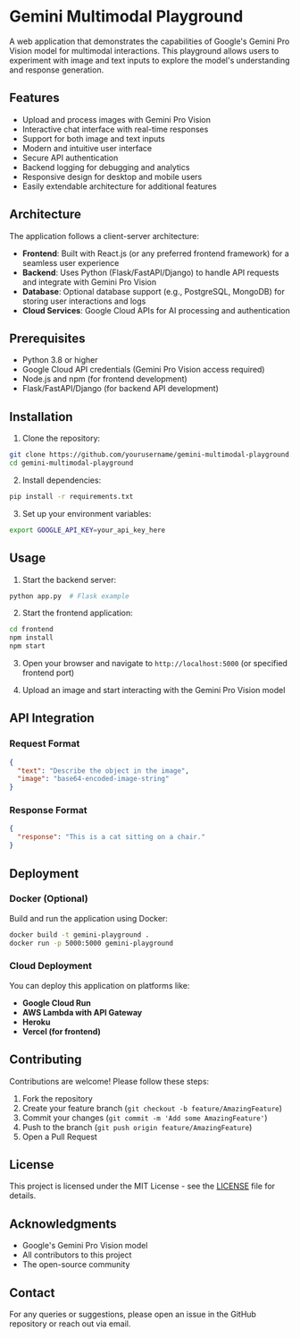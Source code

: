# Gemini Multimodal Playground

A web application that demonstrates the capabilities of Google's Gemini Pro Vision model for multimodal interactions. This playground allows users to experiment with image and text inputs to explore the model's understanding and response generation.

## Features

- Upload and process images with Gemini Pro Vision
- Interactive chat interface with real-time responses
- Support for both image and text inputs
- Modern and intuitive user interface
- Secure API authentication
- Backend logging for debugging and analytics
- Responsive design for desktop and mobile users
- Easily extendable architecture for additional features

## Architecture

The application follows a client-server architecture:

- **Frontend**: Built with React.js (or any preferred frontend framework) for a seamless user experience
- **Backend**: Uses Python (Flask/FastAPI/Django) to handle API requests and integrate with Gemini Pro Vision
- **Database**: Optional database support (e.g., PostgreSQL, MongoDB) for storing user interactions and logs
- **Cloud Services**: Google Cloud APIs for AI processing and authentication

## Prerequisites

- Python 3.8 or higher
- Google Cloud API credentials (Gemini Pro Vision access required)
- Node.js and npm (for frontend development)
- Flask/FastAPI/Django (for backend API development)

## Installation

1. Clone the repository:
```bash
git clone https://github.com/yourusername/gemini-multimodal-playground.git
cd gemini-multimodal-playground
```

2. Install dependencies:
```bash
pip install -r requirements.txt
```

3. Set up your environment variables:
```bash
export GOOGLE_API_KEY=your_api_key_here
```

## Usage

1. Start the backend server:
```bash
python app.py  # Flask example
```

2. Start the frontend application:
```bash
cd frontend
npm install
npm start
```

3. Open your browser and navigate to `http://localhost:5000` (or specified frontend port)

4. Upload an image and start interacting with the Gemini Pro Vision model

## API Integration

### Request Format
```json
{
  "text": "Describe the object in the image",
  "image": "base64-encoded-image-string"
}
```

### Response Format
```json
{
  "response": "This is a cat sitting on a chair."
}
```

## Deployment

### Docker (Optional)
Build and run the application using Docker:
```bash
docker build -t gemini-playground .
docker run -p 5000:5000 gemini-playground
```

### Cloud Deployment
You can deploy this application on platforms like:
- **Google Cloud Run**
- **AWS Lambda with API Gateway**
- **Heroku**
- **Vercel (for frontend)**

## Contributing

Contributions are welcome! Please follow these steps:

1. Fork the repository
2. Create your feature branch (`git checkout -b feature/AmazingFeature`)
3. Commit your changes (`git commit -m 'Add some AmazingFeature'`)
4. Push to the branch (`git push origin feature/AmazingFeature`)
5. Open a Pull Request

## License

This project is licensed under the MIT License - see the [LICENSE](LICENSE) file for details.

## Acknowledgments

- Google's Gemini Pro Vision model
- All contributors to this project
- The open-source community

## Contact

For any queries or suggestions, please open an issue in the GitHub repository or reach out via email.



